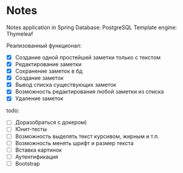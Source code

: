 # Notes
Notes application in Spring
Database: PostgreSQL
Template engine: Thymeleaf


Реализованный функционал:  
- [x] Создание одной простейшей заметки только с текстом  
- [x] Редактирование заметки  
- [x] Сохранение заметок в бд  
- [x] Создание заметок  
- [x] Вывод списка существующих заметок  
- [x] Возможность редактирования любой заметки из списка  
- [x] Удаление заметок  
  
todo:  
- [ ] Доразобраться с докером)  
- [ ] Юнит-тесты  
- [ ] Возможность выделять текст курсивом, жирным и т.п.  
- [ ] Возможность менять шрифт и размер текста  
- [ ] Вставка картинок  
- [ ] Аутентификация  
- [ ] Bootstrap
